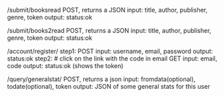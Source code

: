 /submit/booksread
    POST, returns a JSON
    input: title, author, publisher, genre, token
    output: status:ok

/submit/books2read
    POST, returns a JSON
    input: title, author, publisher, genre, token
    output: status:ok

/account/register/
step1:
    POST
    input: username, email, password
    output: status:ok
step2: # click on the link with the code in email
    GET
    input: email, code
    output: status:ok (shows the token)

/query/generalstat/
    POST, returns a json
    input: fromdata(optional), todate(optional), token
    output: JSON of some general stats for this user